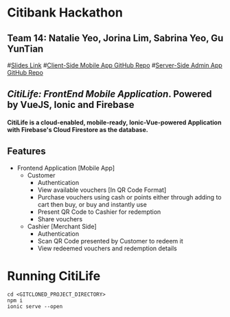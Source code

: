 # Citibank Hackathon 
## Team 14: Natalie Yeo, Jorina Lim, Sabrina Yeo, Gu YunTian
#[Slides Link](https://docs.google.com/presentation/d/1gvQwlplVhKwsokrewrXHo47PnWTspsFoXmsveoDLtmY/edit?usp=sharing)
#[Client-Side Mobile App GitHub Repo](https://github.com/yuntianNUS/citibank) 
#[Server-Side Admin App GitHub Repo](https://github.com/jorinalim/React-Firebase-CitiHack-Admin)
## _CitiLife: FrontEnd Mobile Application_. Powered by VueJS, Ionic and Firebase

#### CitiLife is a cloud-enabled, mobile-ready, Ionic-Vue-powered Application with Firebase's Cloud Firestore as the database.
## Features

- Frontend Application [Mobile App]
    - Customer
        - Authentication
        - View available vouchers [In QR Code Format]
        - Purchase vouchers using cash or points either through adding to cart then buy, or buy and instantly use
        - Present QR Code to Cashier for redemption
        - Share vouchers
    - Cashier [Merchant Side]
        - Authentication
        - Scan QR Code presented by Customer to redeem it
        - View redeemed vouchers and redemption details

# Running CitiLife
```
cd <GITCLONED_PROJECT_DIRECTORY>
npm i
ionic serve --open
```
